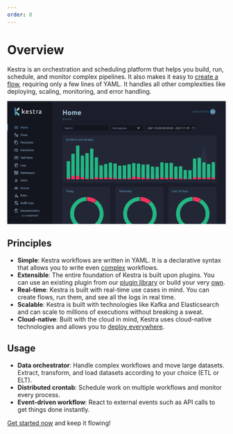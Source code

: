 ```yaml
---
order: 0
---
```


# Overview

Kestra is an orchestration and scheduling platform that helps you build, run, schedule, and monitor complex pipelines. It also makes it easy to [create a flow](https://kestra.io/docs/developer-guide/), requiring only a few lines of YAML. It handles all other complexities like deploying, scaling, monitoring, and error handling.

![Kestra UI](/ui.gif)


## Principles

- **Simple**: Kestra workflows are written in YAML. It is a declarative syntax that allows you to write even [complex](developer-guide/flowable) workflows.
- **Extensible**: The entire foundation of Kestra is built upon plugins. You can use an existing plugin from our [plugin library](../plugins) or build your very [own](plugin-developer-guide).
- **Real-time**: Kestra is built with real-time use cases in mind. You can create flows, run them, and see all the logs in real time.
- **Scalable**: Kestra is built with technologies like Kafka and Elasticsearch and can scale to millions of executions without breaking a sweat.
- **Cloud-native**: Built with the cloud in mind, Kestra uses cloud-native technologies and allows you to [deploy everywhere](administrator-guide/deployment).


## Usage

- **Data orchestrator**: Handle complex workflows and move large datasets. Extract, transform, and load datasets according to your choice (ETL or ELT).
- **Distributed crontab**: Schedule work on multiple workflows and monitor every process.
- **Event-driven workflow**: React to external events such as API calls to get things done instantly.

[Get started now](getting-started) and keep it flowing!
